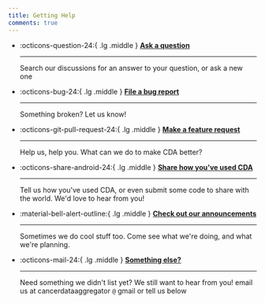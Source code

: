 ```yaml
---
title: Getting Help
comments: true
---
```


<div class="grid cards" markdown>

-   :octicons-question-24:{ .lg .middle } [__Ask a question__](https://github.com/CancerDataAggregator/CDA-HelpDesk/discussions/categories/q-a)

    ---
    Search our discussions for an answer to your question, or ask a new one



-   :octicons-bug-24:{ .lg .middle } [__File a bug report__](https://github.com/CancerDataAggregator/CDA-HelpDesk/discussions/categories/bug-report)

    ---

    Something broken? Let us know!

-   :octicons-git-pull-request-24:{ .lg .middle } [__Make a feature request__](https://github.com/CancerDataAggregator/CDA-HelpDesk/discussions/categories/feature-requests)

    ---

    Help us, help you. What can we do to make CDA better?

   

-   :octicons-share-android-24:{ .lg .middle } [__Share how you've used CDA__](https://github.com/CancerDataAggregator/CDA-HelpDesk/discussions/categories/show-and-tell)

    ---

    Tell us how you've used CDA, or even submit some code to share with the world. We'd love to hear from you!

-   :material-bell-alert-outline:{ .lg .middle } [__Check out our announcements__](https://github.com/CancerDataAggregator/CDA-HelpDesk/discussions/categories/announcements)

    ---

    Sometimes we do cool stuff too. Come see what we're doing, and what we're planning.


-   :octicons-mail-24:{ .lg .middle } [__Something else?__](mailto:cancerdataaggregator@gmail.com)

    ---

    Need something we didn't list yet? We still want to hear from you! email us at cancerdataaggregator `@` gmail or tell us below

</div>
